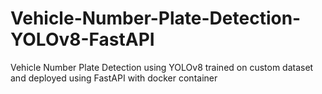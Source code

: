 # Vehicle-Number-Plate-Detection-YOLOv8-FastAPI
Vehicle Number Plate Detection using YOLOv8 trained on custom dataset and deployed using FastAPI with docker container
